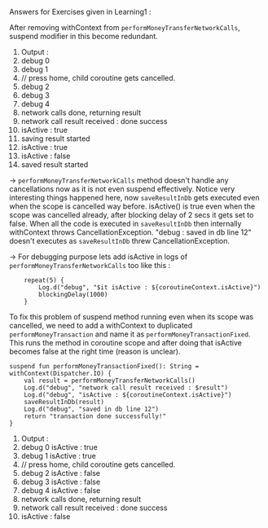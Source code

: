 Answers for Exercises given in Learning1 :

After removing withContext from `performMoneyTransferNetworkCalls`, suspend modifier in this become redundant.

1. Output : 
2. debug 0
3. debug 1
4. // press home, child coroutine gets cancelled.
5. debug 2
6. debug 3
7. debug 4
8. network calls done, returning result
9. network call result received : done success
10. isActive : true
11. saving result started
12. isActive : true
13. isActive : false
14. saved result started

->
`performMoneyTransferNetworkCalls` method doesn't handle any cancellations now as it is not even suspend effectively.
Notice very interesting things happened here, now `saveResultInDb` gets executed even when the scope is cancelled way before.
isActive() is true even when the scope was cancelled already, after blocking delay of 2 secs it gets set to false.
When all the code is executed in `saveResultInDb` then internally withContext throws CancellationException. 
"debug : saved in db line 12" doesn't executes as `saveResultInDb` threw CancellationException.

->
For debugging purpose lets add isActive in logs of `performMoneyTransferNetworkCalls` too like this :
```
    repeat(5) {
        Log.d("debug", "$it isActive : ${coroutineContext.isActive}")
        blockingDelay(1000)
    }
```

To fix this problem of suspend method running even when its scope was cancelled, we need to add a withContext to duplicated `performMoneyTransaction` and name it as `performMoneyTransactionFixed`. This runs the method in coroutine scope and after doing that isActive becomes false at the right time (reason is unclear).

```
suspend fun performMoneyTransactionFixed(): String = withContext(Dispatcher.IO) {
    val result = performMoneyTransferNetworkCalls()
    Log.d("debug", "network call result received : $result")
    Log.d("debug", "isActive : ${coroutineContext.isActive}")
    saveResultInDb(result)
    Log.d("debug", "saved in db line 12")
    return "transaction done successfully!"
}
```

1. Output :
2. debug 0 isActive : true
3. debug 1 isActive : true
4. // press home, child coroutine gets cancelled.
5. debug 2 isActive : false
6. debug 3 isActive : false
7. debug 4 isActive : false
8. network calls done, returning result
9. network call result received : done success
10. isActive : false
